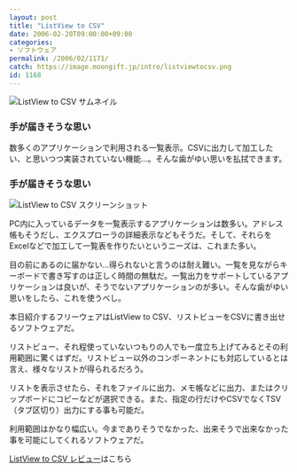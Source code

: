 ```yaml
---
layout: post
title: "ListView to CSV"
date: 2006-02-20T09:00:00+09:00
categories:
- ソフトウェア
permalink: /2006/02/1171/
catch: https://image.moongift.jp/intro/listviewtocsv.png
id: 1168
---
```

 ![ListView to CSV サムネイル](https://image.moongift.jp/intro/listviewtocsv.t.png "ListView to CSV サムネイル")
  

### 手が届きそうな思い
  
数多くのアプリケーションで利用される一覧表示。CSVに出力して加工したい、と思いつつ実装されていない機能…。そんな歯がゆい思いを払拭できます。  
<!--more-->  

### 手が届きそうな思い
  

![ListView to CSV スクリーンショット](https://image.moongift.jp/intro/listviewtocsv.png "ListView to CSV スクリーンショット")

  

PC内に入っているデータを一覧表示するアプリケーションは数多い。アドレス帳もそうだし、エクスプローラの詳細表示などもそうだ。そして、それらをExcelなどで加工して一覧表を作りたいというニーズは、これまた多い。

  

目の前にあるのに届かない…得られないと言うのは耐え難い。一覧を見ながらキーボードで書き写すのは正しく時間の無駄だ。一覧出力をサポートしているアプリケーションは良いが、そうでないアプリケーションのが多い。そんな歯がゆい思いをしたら、これを使うべし。

  

本日紹介するフリーウェアはListView to CSV、リストビューをCSVに書き出せるソフトウェアだ。

  

リストビュー、それ程使っていないつもりの人でも一度立ち上げてみるとその利用範囲に驚くはずだ。リストビュー以外のコンポーネントにも対応しているとは言え、様々なリストが得られるだろう。

  

リストを表示させたら、それをファイルに出力、メモ帳などに出力、またはクリップボードにコピーなどが選択できる。また、指定の行だけやCSVでなくTSV（タブ区切り）出力にする事も可能だ。

  

利用範囲はかなり幅広い。今までありそうでなかった、出来そうで出来なかった事を可能にしてくれるソフトウェアだ。

  

[ListView to CSV レビュー](http://fw.moongift.jp/review/i-1172.html)はこちら

